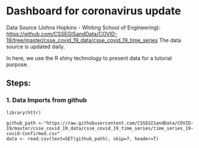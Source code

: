 # Dashboard for coronavirus update

Data Source (Johns Hopkins - Whiting School of Engineering): https://github.com/CSSEGISandData/COVID-19/tree/master/csse_covid_19_data/csse_covid_19_time_series 
The data source is updated daily.

In here, we use the R shiny technology to present data for a tutorial purpose.

## Steps:
### 1. Data Imports from github

```{r}
library(httr)

github_path <-"https://raw.githubusercontent.com/CSSEGISandData/COVID-19/master/csse_covid_19_data/csse_covid_19_time_series/time_series_19-covid-Confirmed.csv"
data <- read.csv(text=GET(github_path), skip=7, header=T)
```
